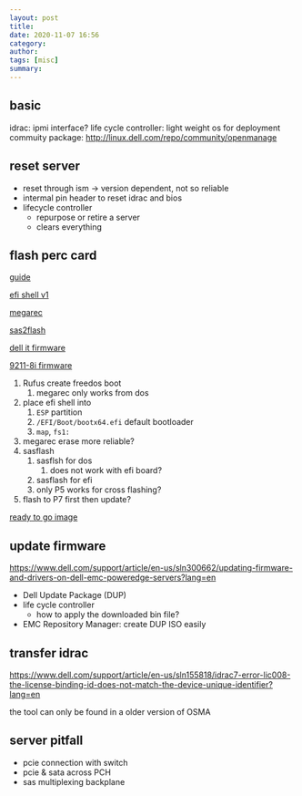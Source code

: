 ```yaml
---
layout: post
title: 
date: 2020-11-07 16:56
category: 
author: 
tags: [misc]
summary: 
---
```


## basic

idrac: ipmi interface?
life cycle controller: light weight os for deployment
commuity package: http://linux.dell.com/repo/community/openmanage

## reset server

* reset through ism -> version dependent, not so reliable
* intermal pin header to reset idrac and bios
* lifecycle controller
  * repurpose or retire a server
  * clears everything

## flash perc card

[guide](https://www.truenas.com/community/resources/detailed-newcomers-guide-to-crossflashing-lsi-9211-9300-9305-9311-hba-and-variants.54/)

[efi shell v1](https://github.com/tianocore/edk2/blob/UDK2018/EdkShellBinPkg/FullShell/X64/Shell_Full.efi)

[megarec](https://support.hpe.com/hpsc/swd/public/detail?swItemId=MTX-e66fc5b245bb48b59341da62f6)

[sas2flash](https://www.broadcom.com/support/knowledgebase/1211161501344/flashing-firmware-and-bios-on-lsi-sas-hbas)   

[dell it firmware](https://www.dell.com/support/home/en-us/drivers/DriversDetails?driverId=YJ78T)

[9211-8i firmware](https://www.broadcom.com/site-search?q=9211)

1. Rufus create freedos boot
   1. megarec only works from dos
2. place efi shell into
   1. `ESP` partition
   2. `/EFI/Boot/bootx64.efi` default bootloader
   3. `map`, `fs1:`
3. megarec erase more reliable?
4. sasflash
   1. sasflsh for dos
      1. does not work with efi board?
   2. sasflash for efi
   3. only P5 works for cross flashing?
5. flash to P7 first then update?

[ready to go image](https://fohdeesha.com/docs/perc/)

## update firmware

https://www.dell.com/support/article/en-us/sln300662/updating-firmware-and-drivers-on-dell-emc-poweredge-servers?lang=en

* Dell Update Package (DUP)
* life cycle controller
  * how to apply the downloaded bin file?
* EMC Repository Manager: create DUP ISO easily

## transfer idrac

https://www.dell.com/support/article/en-us/sln155818/idrac7-error-lic008-the-license-binding-id-does-not-match-the-device-unique-identifier?lang=en

the tool can only be found in a older version of OSMA

## server pitfall

* pcie connection with switch
* pcie & sata across PCH
* sas multiplexing backplane
